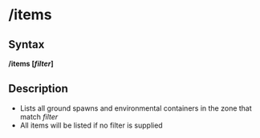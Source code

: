 # /items

## Syntax

**/items \[**_**filter**_**\]**

## Description

* Lists all ground spawns and environmental containers in the zone that match _filter_
* All items will be listed if no filter is supplied

